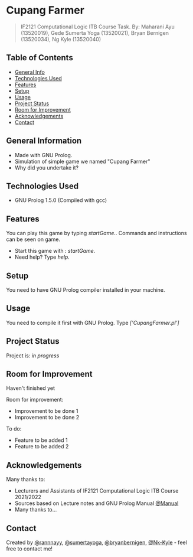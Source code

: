 # Cupang Farmer
> IF2121 Computational Logic ITB Course Task.
> By: Maharani Ayu (13520019), Gede Sumerta Yoga (13520021), Bryan Bernigen (13520034), Ng Kyle (13520040)

## Table of Contents
* [General Info](#general-information)
* [Technologies Used](#technologies-used)
* [Features](#features)
* [Setup](#setup)
* [Usage](#usage)
* [Project Status](#project-status)
* [Room for Improvement](#room-for-improvement)
* [Acknowledgements](#acknowledgements)
* [Contact](#contact)


## General Information
- Made with GNU Prolog.
- Simulation of simple game we named "Cupang Farmer"
- Why did you undertake it?


## Technologies Used
- GNU Prolog 1.5.0 (Compiled with gcc)


## Features
You can play this game by typing <i>startGame.</i>. Commands and instructions can be seen on game.
- Start this game with : <i>startGame.</i>
- Need help? Type <i>help.</i>


## Setup
You need to have GNU Prolog compiler installed in your machine.


## Usage
You need to compile it first with GNU Prolog. Type <i>['CupangFarmer.pl']</i>


## Project Status
Project is: _in progress_


## Room for Improvement
Haven't finished yet

Room for improvement:
- Improvement to be done 1
- Improvement to be done 2

To do:
- Feature to be added 1
- Feature to be added 2


## Acknowledgements
Many thanks to:
- Lecturers and Assistants of IF2121 Computational Logic ITB Course 2021/2022
- Sources based on Lecture notes and GNU Prolog Manual [@Manual](http://www.gprolog.org/manual/gprolog.html)
- Many thanks to...


## Contact
Created by [@rannnayy](https://github.com/rannnayy), [@sumertayoga](https://github.com/sumertayoga), [@bryanbernigen](https://github.com/bryanbernigen), [@Nk-Kyle](https://github.com/Nk-Kyle) - feel free to contact me!